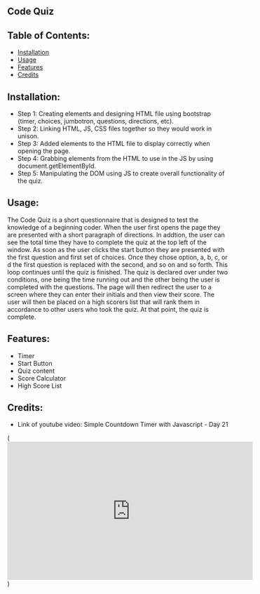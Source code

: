 ## Code Quiz 

## Table of Contents: 
* [Installation](#installation)
* [Usage](#usage)
* [Features](#features)
* [Credits](#credits)

## Installation: 
* Step 1: Creating elements and designing HTML file using bootstrap (timer, choices, jumbotron, questions, directions, etc).  
* Step 2: Linking HTML, JS, CSS files together so they would work in unison.
* Step 3: Added elements to the HTML file to display correctly when opening the page. 
* Step 4: Grabbing elements from the HTML to use in the JS by using document.getElementById.
* Step 5: Manipulating the DOM using JS to create overall functionality of the quiz. 


## Usage: 

The Code Quiz is a short questionnaire that is designed to test the knowledge of a beginning coder. When the user first opens the page they are presented with a short paragraph of directions. In addtion, the user can see the total time they have to complete the quiz  at the top left of the window.  As soon as the user clicks the start button they are presented with the first question and first set of choices. Once they chose option, a, b, c, or d the first question is replaced with the second, and so on and so forth. This loop continues until the quiz is finished. The quiz is declared over under two conditions, one being the time running out and the other being the user is completed with the questions. The page will then redirect the user to a screen where they can enter their initials and then view their score. The user will then be placed on a high scorers list that will rank them in accordance to other users who took the quiz. At that point, the quiz is complete. 

## Features:
* Timer 
* Start Button 
* Quiz content 
* Score Calculator
* High Score List 

## Credits: 
* Link of youtube video: Simple Countdown Timer with Javascript - Day 21

(<iframe width="560" height="315" src="https://www.youtube.com/embed/x7WJEmxNlEs" frameborder="0" allow="accelerometer; autoplay; clipboard-write; encrypted-media; gyroscope; picture-in-picture" allowfullscreen></iframe>)
